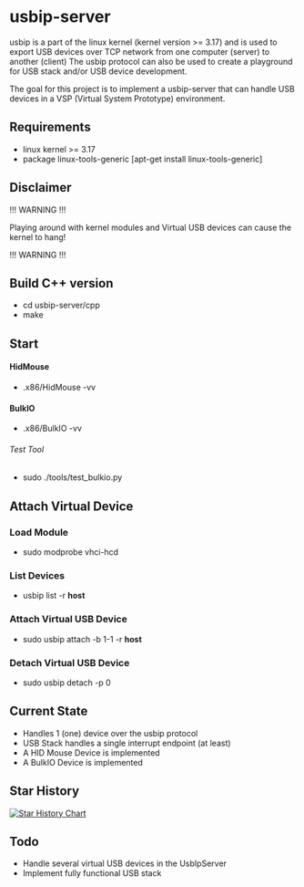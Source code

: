 # usbip-server

usbip is a part of the linux kernel (kernel version >= 3.17) and is used to export USB devices over TCP network from one computer (server) to another (client)
The usbip protocol can also be used to create a playground for USB stack and/or USB device development.

The goal for this project is to implement a usbip-server that can handle USB devices in a VSP (Virtual System Prototype) environment.

## Requirements
- linux kernel >= 3.17
- package linux-tools-generic [apt-get install linux-tools-generic]

## Disclaimer

!!! WARNING !!!

Playing around with kernel modules and Virtual USB devices can cause the kernel to hang!

!!! WARNING !!!

## Build C++ version
- cd usbip-server/cpp
- make

## Start

#### HidMouse
- .x86/HidMouse -vv

#### BulkIO
- .x86/BulkIO -vv

###### Test Tool
- sudo ./tools/test_bulkio.py

## Attach Virtual Device

### Load Module
- sudo modprobe vhci-hcd

### List Devices
- usbip list -r **host**

### Attach Virtual USB Device
- sudo usbip attach -b 1-1 -r **host**

### Detach Virtual USB Device
- sudo usbip detach -p 0

## Current State
- Handles 1 (one) device over the usbip protocol
- USB Stack handles a single interrupt endpoint (at least)
- A HID Mouse Device is implemented
- A BulkIO Device is implemented

## Star History

[![Star History Chart](https://api.star-history.com/svg?repos=freand76/usbip-server&type=Date)](https://star-history.com/#freand76/usbip-server&Date)

## Todo
- Handle several virtual USB devices in the UsbIpServer
- Implement fully functional USB stack
